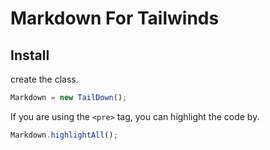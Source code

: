 # Markdown For Tailwinds

## Install

create the class.

```js
Markdown = new TailDown();
```

If you are using the `<pre>` tag, you can highlight the code by.

```js
Markdown.highlightAll();
```

